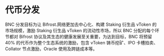 # 代币分发

BNC 分发目标为让 Bifrost.网络更加去中心化、构建 Staking 衍生品 vToken 的市场规模，激励 Staking 衍生品 vToken 的流动性市场，所以 BNC 分配的每个环节都对 Bifrost 协议及其生态的健康发展至关重要，为达到目标，BNC 将预留 40% 的代币作为整个生态系统的激励，包含 vToken 铸币挖矿、IPO 卡槽拍卖、Collator 节点激励，Oracle 使用及跨链成本等。

